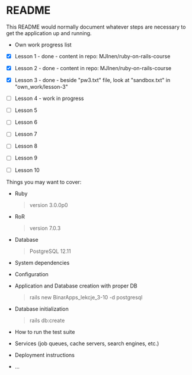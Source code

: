 # README

This README would normally document whatever steps are necessary to get the
application up and running.

* Own work progress list

- [x] Lesson 1 - done - content in repo: MJInen/ruby-on-rails-course
- [x] Lesson 2 - done - content in repo: MJInen/ruby-on-rails-course
- [x] Lesson 3 - done - beside "pw3.txt" file, look at "sandbox.txt" in "own_work/lesson-3"
- [ ] Lesson 4 - work in progress
- [ ] Lesson 5
- [ ] Lesson 6
- [ ] Lesson 7
- [ ] Lesson 8
- [ ] Lesson 9
- [ ] Lesson 10


Things you may want to cover:

* Ruby
  > version 3.0.0p0

* RoR
  > version 7.0.3

* Database
  > PostgreSQL 12.11

* System dependencies

* Configuration

* Application and Database creation with proper DB
  > rails new BinarApps_lekcje_3-10 -d postgresql

* Database initialization
  > rails db:create

* How to run the test suite

* Services (job queues, cache servers, search engines, etc.)

* Deployment instructions

* ...

